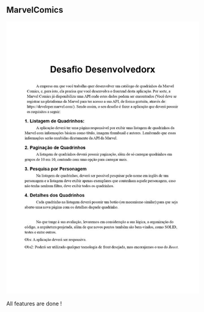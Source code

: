 ## MarvelComics

![image_description](https://github.com/BatistaTony/MarvelComics/blob/master/public/challengeMarvel.jpg)

All features are done !
